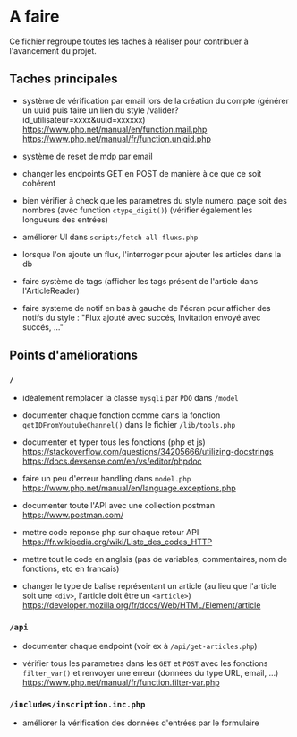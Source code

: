 # A faire

Ce fichier regroupe toutes les taches à réaliser pour contribuer à l'avancement du projet.

## Taches principales

- système de vérification par email lors de la création du compte (générer un uuid puis faire un lien du style /valider?id_utilisateur=xxxx&uuid=xxxxxx)
https://www.php.net/manual/en/function.mail.php
https://www.php.net/manual/fr/function.uniqid.php

- système de reset de mdp par email

- changer les endpoints GET en POST de manière à ce que ce soit cohérent

- bien vérifier à check que les parametres du style numero_page soit des nombres (avec function `ctype_digit()`) (vérifier également les longueurs des entrées)

- améliorer UI dans `scripts/fetch-all-fluxs.php`

- lorsque l'on ajoute un flux, l'interroger pour ajouter les articles dans la db

- faire système de tags (afficher les tags présent de l'article dans l'ArticleReader)

- faire systeme de notif en bas à gauche de l'écran pour afficher des notifs du style : "Flux ajouté avec succés, Invitation envoyé avec succés, ..."

## Points d'améliorations

### `/`

- idéalement remplacer la classe `mysqli` par `PDO` dans `/model`

- documenter chaque fonction comme dans la fonction `getIDFromYoutubeChannel()` dans le fichier `/lib/tools.php`

- documenter et typer tous les fonctions (php et js)
https://stackoverflow.com/questions/34205666/utilizing-docstrings
https://docs.devsense.com/en/vs/editor/phpdoc

- faire un peu d'erreur handling dans `model.php`
https://www.php.net/manual/en/language.exceptions.php

- documenter toute l'API avec une collection postman
https://www.postman.com/

- mettre code reponse php sur chaque retour API
https://fr.wikipedia.org/wiki/Liste_des_codes_HTTP

- mettre tout le code en anglais (pas de variables, commentaires, nom de fonctions, etc en francais)

- changer le type de balise représentant un article (au lieu que l'article soit une `<div>`, l'article doit être un `<article>`)
https://developer.mozilla.org/fr/docs/Web/HTML/Element/article


### `/api`
- documenter chaque endpoint (voir ex à `/api/get-articles.php`)

- vérifier tous les parametres dans les `GET` et `POST` avec les fonctions `filter_var()` et renvoyer une erreur (données du type URL, email, ...)
https://www.php.net/manual/fr/function.filter-var.php

### `/includes/inscription.inc.php`
- améliorer la vérification des données d'entrées par le formulaire